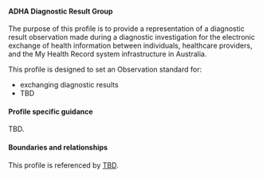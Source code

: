 #### ADHA Diagnostic Result Group
The purpose of this profile is to provide a representation of a diagnostic result observation made during a diagnostic investigation for the electronic exchange of health information between individuals, healthcare providers, and the My Health Record system infrastructure in Australia.

This profile is designed to set an Observation standard for:
* exchanging diagnostic results
* TBD


#### Profile specific guidance
TBD.


#### Boundaries and relationships
This profile is referenced by 
[TBD](StructureDefinition-TBD-1.html).
